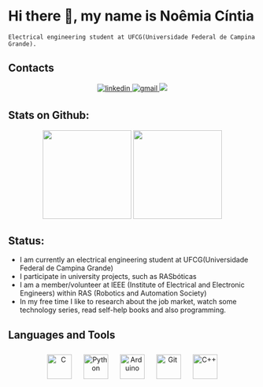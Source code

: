 # Hi there 👋, my name is Noêmia Cíntia
```
Electrical engineering student at UFCG(Universidade Federal de Campina Grande).

```
## Contacts 
<p align="center">
 </div>
<div align="center">
<a href="https://www.linkedin.com/in/noemiacintia/" target="_blank">
<img src=https://img.shields.io/badge/linkedin-%231E77B5.svg?&style=for-the-badge&logo=linkedin&logoColor=white target="_blank" alt=linkedin style="margin-bottom: 5px;" />
</a> 
<a href="mailto:noemia.silva@ee.ufcg.edu.br" target="_blank">
<img src=https://img.shields.io/badge/-gmail-FF0000?style=for-the-badge&logo=gmail&logoColor=white target="_blank" alt=gmail style="margin-bottom: 5px" />
</a> 
<a href="https://instagram.com/noemiacintia" target="_blank"><img src="https://img.shields.io/badge/-Instagram-%23E4405F?style=for-the-badge&logo=instagram&logoColor=white" target="_blank"></a>
</a> 
</div>  
</p>

## Stats on Github:  
<div align="center">
<img height="180em" src="https://github-readme-stats.vercel.app/api?username=noemiacintia&show_icons=true&theme=Architect&include_all_commits=true&count_private=true"/>
<img height="180em" src="https://github-readme-stats.vercel.app/api/top-langs/?username=noemiacintia&layout=compact&langs_count=16&theme=Architect"/>
</div> 

## Status: 

- I am currently an electrical engineering student at UFCG(Universidade Federal de Campina Grande)
- I participate in university projects, such as RASbóticas
- I am a member/volunteer at IEEE (Institute of Electrical and Electronic Engineers) within RAS (Robotics 
and Automation Society) 
- In my free time I like to research about the job market, watch some technology series, read 
self-help books and also programming.

## Languages and Tools  
<div align="center">
 
<img style="margin: 10px" src="https://profilinator.rishav.dev/skills-assets/c-original.svg" alt="C" height="50" />  
<img style="margin: 10px" src="https://profilinator.rishav.dev/skills-assets/python-original.svg" alt="Python" height="50" />
<img style="margin: 10px" src="https://profilinator.rishav.dev/skills-assets/arduino.png" alt="Arduino" height="50" />
<img style="margin: 10px" src="https://profilinator.rishav.dev/skills-assets/git-scm-icon.svg" alt="Git" height="50" />  
<img style="margin: 10px" src="https://profilinator.rishav.dev/skills-assets/cplusplus-original.svg" alt="C++" height="50" />    
